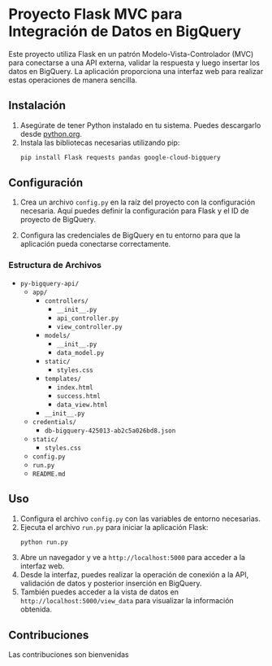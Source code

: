 # Proyecto Flask MVC para Integración de Datos en BigQuery

Este proyecto utiliza Flask en un patrón Modelo-Vista-Controlador (MVC) para conectarse a una API externa, validar la respuesta y luego insertar los datos en BigQuery. La aplicación proporciona una interfaz web para realizar estas operaciones de manera sencilla.

## Instalación

1. Asegúrate de tener Python instalado en tu sistema. Puedes descargarlo desde [python.org](https://www.python.org/downloads/).
2. Instala las bibliotecas necesarias utilizando pip:
    ```bash
    pip install Flask requests pandas google-cloud-bigquery
    ```

## Configuración

1. Crea un archivo `config.py` en la raíz del proyecto con la configuración necesaria. Aquí puedes definir la configuración para Flask y el ID de proyecto de BigQuery.

2. Configura las credenciales de BigQuery en tu entorno para que la aplicación pueda conectarse correctamente.

### Estructura de Archivos

- `py-bigquery-api/`
  - `app/`
    - `controllers/`
      - `__init__.py`
      - `api_controller.py`
      - `view_controller.py`
    - `models/`
      - `__init__.py`
      - `data_model.py`
    - `static/`
      - `styles.css`
    - `templates/`
      - `index.html`
      - `success.html`
      - `data_view.html`
    - `__init__.py`
  - `credentials/`
    - `db-bigquery-425013-ab2c5a026bd8.json`
  - `static/`
    - `styles.css`
  - `config.py`
  - `run.py`
  - `README.md`

## Uso

1. Configura el archivo `config.py` con las variables de entorno necesarias.
2. Ejecuta el archivo `run.py` para iniciar la aplicación Flask:
    ```bash
    python run.py
    ```
3. Abre un navegador y ve a `http://localhost:5000` para acceder a la interfaz web.
4. Desde la interfaz, puedes realizar la operación de conexión a la API, validación de datos y posterior inserción en BigQuery.
5. También puedes acceder a la vista de datos en `http://localhost:5000/view_data` para visualizar la información obtenida.

## Contribuciones

Las contribuciones son bienvenidas
